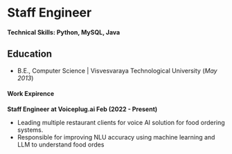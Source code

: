 # Staff Engineer

#### Technical Skills: Python, MySQL, Java

## Education
- B.E., Computer Science | Visvesvaraya Technological University (_May 2013_)

#### Work Expirence
**Staff Engineer at Voiceplug.ai Feb (2022 - Present)**
- Leading multiple restaurant clients for voice AI solution for food ordering systems.
- Responsible for improving NLU accuracy using machine learning and LLM to understand food ordes

